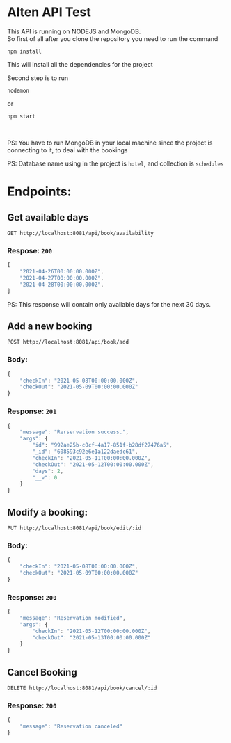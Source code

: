 # Alten API Test
This API is running on NODEJS and MongoDB.<br/>
So first of all after you clone the repository you need to run the command 
```
npm install
```

This will install all the dependencies for the project

Second step is to run
```
nodemon 
```
or 

```
npm start
```
<br/>

PS: You have to run MongoDB in your local machine since the project is connecting to it, to deal with the bookings

PS: Database name using in the project is `hotel`, and collection is `schedules`

# Endpoints:

## Get available days

```http
GET http://localhost:8081/api/book/availability
```

### Respose: `200`
```javascript
[
    "2021-04-26T00:00:00.000Z",
    "2021-04-27T00:00:00.000Z",
    "2021-04-28T00:00:00.000Z",
]
```

PS: This response will contain only available days for the next 30 days.


## Add a new booking
```http
POST http://localhost:8081/api/book/add
```
### Body:
```javascript
{
    "checkIn": "2021-05-08T00:00:00.000Z",
    "checkOut": "2021-05-09T00:00:00.000Z"
}
```

### Response: `201`
```javascript
{
    "message": "Rerservation success.",
    "args": {
        "id": "992ae25b-c0cf-4a17-851f-b28df27476a5",
        "_id": "608593c92e6e1a122daedc61",
        "checkIn": "2021-05-11T00:00:00.000Z",
        "checkOut": "2021-05-12T00:00:00.000Z",
        "days": 2,
        "__v": 0
    }
}
```

## Modify a booking:
```http
PUT http://localhost:8081/api/book/edit/:id
```
### Body:
```javascript
{
    "checkIn": "2021-05-08T00:00:00.000Z",
    "checkOut": "2021-05-09T00:00:00.000Z"
}
```

### Response: `200`
```javascript
{
    "message": "Reservation modified",
    "args": {
        "checkIn": "2021-05-12T00:00:00.000Z",
        "checkOut": "2021-05-13T00:00:00.000Z"
    }
}
```

## Cancel Booking
```http
DELETE http://localhost:8081/api/book/cancel/:id
```
### Response: `200`
```javascript
{
    "message": "Reservation canceled"
}
```




